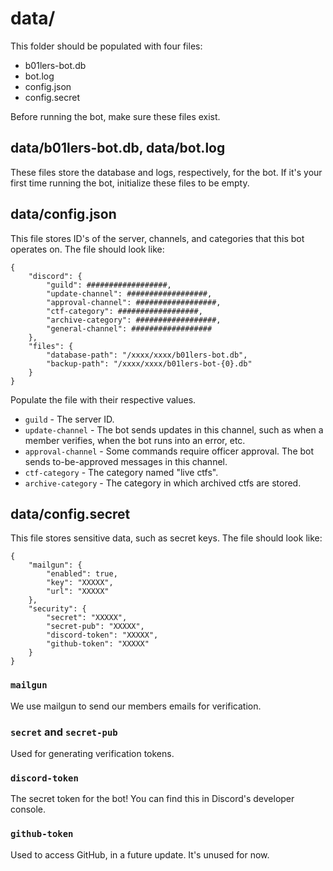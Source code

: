 # data/

This folder should be populated with four files:

- b01lers-bot.db
- bot.log
- config.json
- config.secret

Before running the bot, make sure these files exist.

## data/b01lers-bot.db, data/bot.log

These files store the database and logs, respectively, for the bot. If it's your first time running the bot, initialize these files to be empty.

## data/config.json

This file stores ID's of the server, channels, and categories that this bot operates on. The file should look like:

```
{
    "discord": {
        "guild": ##################,
        "update-channel": ##################,
        "approval-channel": ##################,
        "ctf-category": ##################,
        "archive-category": ##################,
        "general-channel": ##################
    },
    "files": {
        "database-path": "/xxxx/xxxx/b01lers-bot.db",
        "backup-path": "/xxxx/xxxx/b01lers-bot-{0}.db"
    }
}
```

Populate the file with their respective values.

- `guild` - The server ID.
- `update-channel` - The bot sends updates in this channel, such as when a member verifies, when the bot runs into an error, etc.
- `approval-channel` - Some commands require officer approval. The bot sends to-be-approved messages in this channel.
- `ctf-category` - The category named "live ctfs".
- `archive-category` - The category in which archived ctfs are stored.

## data/config.secret

This file stores sensitive data, such as secret keys. The file should look like:

```
{
    "mailgun": {
        "enabled": true,
        "key": "XXXXX",
        "url": "XXXXX"
    },
    "security": {
        "secret": "XXXXX",
        "secret-pub": "XXXXX",
        "discord-token": "XXXXX",
        "github-token": "XXXXX"
    }
}
```

### `mailgun`

We use mailgun to send our members emails for verification.

### `secret` and `secret-pub`

Used for generating verification tokens.

### `discord-token`

The secret token for the bot! You can find this in Discord's developer console.

### `github-token`

Used to access GitHub, in a future update. It's unused for now.
